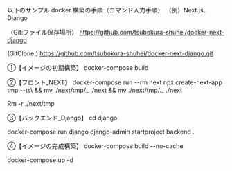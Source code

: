 以下のサンプル docker 構築の手順（コマンド入力手順）
（例）Next.js、Django

（Git:ファイル保存場所）
https://github.com/tsubokura-shuhei/docker-next-django

(GitClone:)
https://github.com/tsubokura-shuhei/docker-next-django.git

①【イメージの初期構築】
docker-compose build

②【フロント\_NEXT】
docker-compose run --rm next npx create-next-app tmp --ts\ && mv ./next/tmp/_ ./next && mv ./next/tmp/._ ./next

Rm -r ./next/tmp

③【バックエンド\_Django】
cd django

docker-compose run django django-admin startproject backend .

④【イメージの完成構築】
docker-compose build --no-cache

docker-compose up -d
